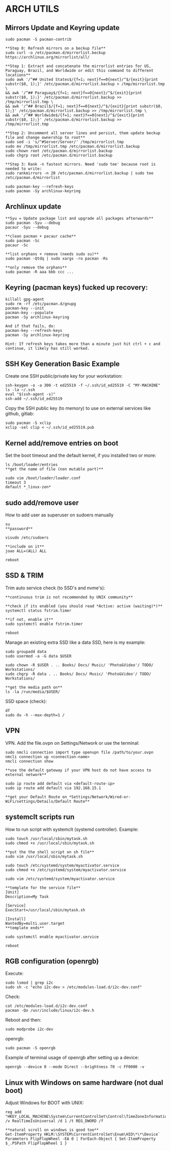 ARCH UTILS
====================================================

## Mirrors Update and Keyring update

	sudo pacman -S pacman-contrib
 
	**Step 0: Refresh mirrors on a beckup file**
 	sudo curl -o /etc/pacman.d/mirrorlist.beckup https://archlinux.org/mirrorlist/all/
 
	**Step 1: Extract and concatenate the mirrorlist entries for US, Paraguay, Brazil, and Worldwide or edit this command to different locations**
	sudo awk '/^## United States$/{f=1; next}f==0{next}/^$/{exit}{print substr($0, 1);}' /etc/pacman.d/mirrorlist.backup > /tmp/mirrorlist.tmp \
	&& awk '/^## Paraguay$/{f=1; next}f==0{next}/^$/{exit}{print substr($0, 1);}' /etc/pacman.d/mirrorlist.backup >> /tmp/mirrorlist.tmp \
	&& awk '/^## Brazil$/{f=1; next}f==0{next}/^$/{exit}{print substr($0, 1);}' /etc/pacman.d/mirrorlist.backup >> /tmp/mirrorlist.tmp \
	&& awk '/^## Worldwide$/{f=1; next}f==0{next}/^$/{exit}{print substr($0, 1);}' /etc/pacman.d/mirrorlist.backup >> /tmp/mirrorlist.tmp
	
	**Step 2: Uncomment all server lines and persist, them update beckup file and change ownership to root**
	sudo sed -i 's/^#Server/Server/' /tmp/mirrorlist.tmp
	sudo mv /tmp/mirrorlist.tmp /etc/pacman.d/mirrorlist.backup
	sudo chown root /etc/pacman.d/mirrorlist.backup
	sudo chgrp root /etc/pacman.d/mirrorlist.backup
	
	**Step 3: Rank -n fastest mirrors. Need 'sudo tee' because root is needed to write:
	sudo rankmirrors -n 20 /etc/pacman.d/mirrorlist.backup | sudo tee /etc/pacman.d/mirrorlist

	sudo pacman-key --refresh-keys
 	sudo pacman -Sy archlinux-keyring

## Archlinux update

  	**Syu = Update package list and upgrade all packages afterwards**
	sudo pacman -Syu --debug
   	pacaur -Syu --debug

 	**clean pacman + pacaur cache**
	sudo pacman -Sc
 	pacaur -Sc
	
	**list orphans + remove (needs sudo su)**
	sudo pacman -Qtdq | sudo xargs -ro pacman -Rs
	
	**only remove the orphans**
	sudo pacman -R aaa bbb ccc ...
 
## Keyring (pacman keys) fucked up recovery:
	
	killall gpg-agent
	sudo rm -rf /etc/pacman.d/gnupg
	pacman-key --init 
	pacman-key --populate
	pacman -Sy archlinux-keyring

	And if that fails, do:
	pacman-key --refresh-keys
	pacman -Sy archlinux-keyring

	Hint: If refresh keys takes more than a minute just hit ctrl + c and continue, it likely has still worked.

## SSH Key Generation Basic Example

Create one SSH public/private key for your workstation:

	ssh-keygen -o -a 300 -t ed25519 -f ~/.ssh/id_ed25519 -C "MY-MACHINE"
	ls -la ~/.ssh
	eval "$(ssh-agent -s)"
	ssh-add ~/.ssh/id_ed25519

Copy the SSH public key (to memory) to use on external services like github, gitlab:

	sudo pacman -S xclip
	xclip -sel clip < ~/.ssh/id_ed25519.pub

 ## Kernel add/remove entries on boot

Set the boot timeout and the default kernel, if you installed two or more:

	ls /boot/loader/entries
	**get the name of file (non mutable part)**

	sudo vim /boot/loader/loader.conf
	timeout 3
	default *_linux-zen*

## sudo add/remove user

How to add user as superuser on sudoers manually

	su
	**password**
	
	visudo /etc/sudoers
	
	**include on it**
	joao ALL=(ALL) ALL
	
	reboot

## SSD & TRIM

Trim auto service check (to SSD's and nvme's):

	**continuous trim is not recommended by UNIX community**
	
	**check if its enabled (you should read *Active: active (waiting)*)**
	systemctl status fstrim.timer
	
	**if not, enable it**
	sudo systemctl enable fstrim.timer
	
	reboot

Manage an existing extra SSD like a data SSD, here is my example:

	sudo groupadd data
	sudo usermod -a -G data $USER
	
	sudo chown -R $USER . .. Books/ Docs/ Music/ 'Photo&Video'/ TODO/ Workstations/
	sudo chgrp -R data . .. Books/ Docs/ Music/ 'Photo&Video'/ TODO/ Workstations/
	
	**get the media path on**
	ls -la /run/media/$USER/

SSD space (check):

	df
	sudo du -h --max-depth=1 /




	
## VPN

VPN. Add the file.ovpn on Settings/Network or use the terminal:

	sudo nmcli connection import type openvpn file /path/to/your.ovpn
	nmcli connection up <connection-name>
	nmcli connection show

	**use the default gateway if your VPN host do not have access to external network**

	sudo ip route add default via <default-route-ip>
	sudo ip route add default via 192.168.15.1

	**get your Default Route on *Settings/Network/Wired-or-WiFi/settings/Details/Default Route**

## systemclt scripts run

How to run script with systemclt (systemd controller). Example:
	
	sudo touch /usr/local/sbin/mytask.sh
	sudo chmod +x /usr/local/sbin/mytask.sh
	
	**put the the shell script on sh file**
	sudo vim /usr/local/sbin/mytask.sh
	
	sudo touch /etc/systemd/system/myactivator.service
	sudo chmod +x /etc/systemd/system/myactivator.service
	
	sudo vim /etc/systemd/system/myactivator.service
	
	**template for the service file**
	[Unit]
	Description=My Task

	[Service]
	ExecStart=/usr/local/sbin/mytask.sh

	[Install]
	WantedBy=multi.user.target
	**template ends**
	
	sudo systemctl enable myactivator.service
	
	reboot

## RGB configuration (openrgb)

Execute:

	sudo lsmod | grep i2c
	sudo sh -c "echo i2c-dev > /etc/modules-load.d/i2c-dev.conf"

Check:

	cat /etc/modules-load.d/i2c-dev.conf
	pacman -Qo /usr/include/linux/i2c-dev.h   

Reboot and then:

	sudo modprobe i2c-dev

openrgb:

	sudo pacman -S openrgb

 Example of terminal usage of openrgb after setting up a device:
 
 	openrgb --device 0 --mode Direct --brightness 70 -c FF0000 -v

## Linux with Windows on same hardware (not dual boot)

Adjust Windows for BOOT with UNIX:

	reg add "HKEY_LOCAL_MACHINE\System\CurrentControlSet\Control\TimeZoneInformation" /v RealTimeIsUniversal /d 1 /t REG_DWORD /f
	
	**natural scroll on windows is good too**
	Get-ItemProperty HKLM:\SYSTEM\CurrentControlSet\Enum\HID\*\*\Device` Parameters FlipFlopWheel -EA 0 | ForEach-Object { Set-ItemProperty $_.PSPath FlipFlopWheel 1 }
